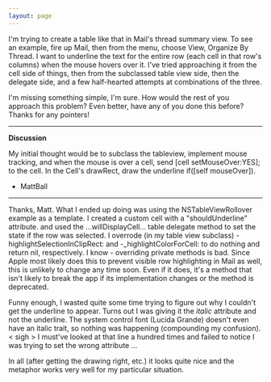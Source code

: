```yaml
---
layout: page
---
```




I'm trying to create a table like that in Mail's thread summary view. To see an example, fire up Mail, then from the menu, choose View, Organize By Thread. I want to underline the text for the entire row (each cell in that row's columns) when the mouse hovers over it. I've tried approaching it from the cell side of things, then from the subclassed table view side, then the delegate side, and a few half-hearted attempts at combinations of the three.

I'm missing something simple, I'm sure. How would the rest of you approach this problem? Even better, have any of you done this before? Thanks for any pointers!

----

**Discussion**

My initial thought would be to subclass the tableview, implement mouse tracking, and when the mouse is over a cell, send [cell setMouseOver:YES]; to the cell. In the Cell's drawRect, draw the underline if([self mouseOver]). 

- MattBall

----

Thanks, Matt. What I ended up doing was using the NSTableViewRollover example as a template. I created a custom cell with a "shouldUnderline" attribute. and used the ...willDisplayCell... table delegate method to set the state if the row was selected. I overrode (in my table view subclass)     -highlightSelectionInClipRect: and     -_highlightColorForCell: to do nothing and return nil, respectively. I know - overriding private methods is bad. Since Apple most likely does this to prevent visible row highlighting in Mail as well, this is unlikely to change any time soon. Even if it does, it's a method that isn't likely to break the app if its implementation changes or the method is deprecated.

Funny enough, I wasted quite some time trying to figure out why I couldn't get the underline to appear. Turns out I was giving it the *italic* attribute and not the underline. The system control font (Lucida Grande) doesn't even have an italic trait, so nothing was happening (compounding my confusion).  < sigh > I must've looked at that line a hundred times and failed to notice I was trying to set the wrong attribute ...

In all (after getting the drawing right, etc.) it looks quite nice and the metaphor works very well for my particular situation.

